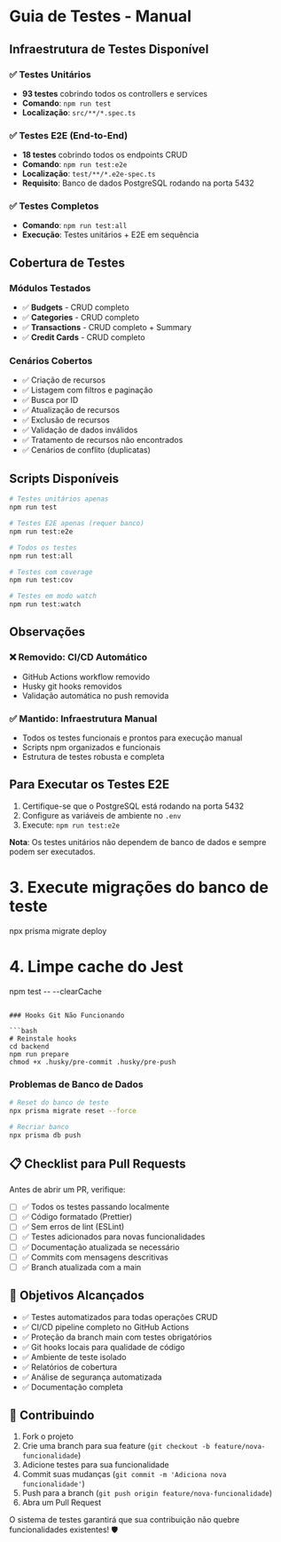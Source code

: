 # Guia de Testes - Manual

## Infraestrutura de Testes Disponível

### ✅ Testes Unitários
- **93 testes** cobrindo todos os controllers e services
- **Comando**: `npm run test`
- **Localização**: `src/**/*.spec.ts`

### ✅ Testes E2E (End-to-End)
- **18 testes** cobrindo todos os endpoints CRUD
- **Comando**: `npm run test:e2e`
- **Localização**: `test/**/*.e2e-spec.ts`
- **Requisito**: Banco de dados PostgreSQL rodando na porta 5432

### ✅ Testes Completos
- **Comando**: `npm run test:all`
- **Execução**: Testes unitários + E2E em sequência

## Cobertura de Testes

### Módulos Testados
- ✅ **Budgets** - CRUD completo
- ✅ **Categories** - CRUD completo  
- ✅ **Transactions** - CRUD completo + Summary
- ✅ **Credit Cards** - CRUD completo

### Cenários Cobertos
- ✅ Criação de recursos
- ✅ Listagem com filtros e paginação
- ✅ Busca por ID
- ✅ Atualização de recursos
- ✅ Exclusão de recursos
- ✅ Validação de dados inválidos
- ✅ Tratamento de recursos não encontrados
- ✅ Cenários de conflito (duplicatas)

## Scripts Disponíveis

```bash
# Testes unitários apenas
npm run test

# Testes E2E apenas (requer banco)
npm run test:e2e

# Todos os testes
npm run test:all

# Testes com coverage
npm run test:cov

# Testes em modo watch
npm run test:watch
```

## Observações

### ❌ Removido: CI/CD Automático
- GitHub Actions workflow removido
- Husky git hooks removidos
- Validação automática no push removida

### ✅ Mantido: Infraestrutura Manual
- Todos os testes funcionais e prontos para execução manual
- Scripts npm organizados e funcionais
- Estrutura de testes robusta e completa

## Para Executar os Testes E2E

1. Certifique-se que o PostgreSQL está rodando na porta 5432
2. Configure as variáveis de ambiente no `.env`
3. Execute: `npm run test:e2e`

**Nota**: Os testes unitários não dependem de banco de dados e sempre podem ser executados.

# 3. Execute migrações do banco de teste
npx prisma migrate deploy

# 4. Limpe cache do Jest
npm test -- --clearCache
```

### Hooks Git Não Funcionando

```bash
# Reinstale hooks
cd backend
npm run prepare
chmod +x .husky/pre-commit .husky/pre-push
```

### Problemas de Banco de Dados

```bash
# Reset do banco de teste
npx prisma migrate reset --force

# Recriar banco
npx prisma db push
```

## 📋 Checklist para Pull Requests

Antes de abrir um PR, verifique:

- [ ] ✅ Todos os testes passando localmente
- [ ] ✅ Código formatado (Prettier)
- [ ] ✅ Sem erros de lint (ESLint)
- [ ] ✅ Testes adicionados para novas funcionalidades
- [ ] ✅ Documentação atualizada se necessário
- [ ] ✅ Commits com mensagens descritivas
- [ ] ✅ Branch atualizada com a main

## 🎯 Objetivos Alcançados

- ✅ Testes automatizados para todas operações CRUD
- ✅ CI/CD pipeline completo no GitHub Actions
- ✅ Proteção da branch main com testes obrigatórios
- ✅ Git hooks locais para qualidade de código
- ✅ Ambiente de teste isolado
- ✅ Relatórios de cobertura
- ✅ Análise de segurança automatizada
- ✅ Documentação completa

## 🤝 Contribuindo

1. Fork o projeto
2. Crie uma branch para sua feature (`git checkout -b feature/nova-funcionalidade`)
3. Adicione testes para sua funcionalidade
4. Commit suas mudanças (`git commit -m 'Adiciona nova funcionalidade'`)
5. Push para a branch (`git push origin feature/nova-funcionalidade`)
6. Abra um Pull Request

O sistema de testes garantirá que sua contribuição não quebre funcionalidades existentes! 🛡️
